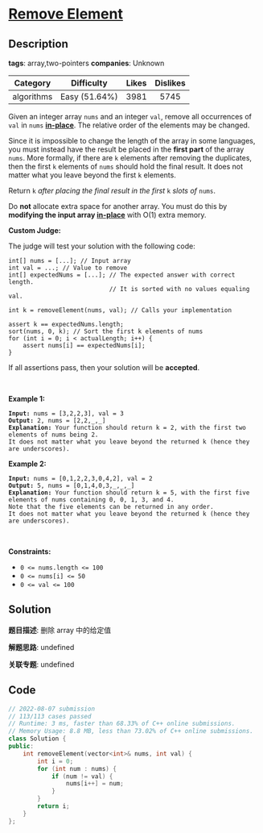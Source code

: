 # [Remove Element](https://leetcode.com/problems/remove-element/description/)

## Description

**tags**: array,two-pointers
**companies**: Unknown

|  Category  |  Difficulty   | Likes | Dislikes |
| :--------: | :-----------: | :---: | :------: |
| algorithms | Easy (51.64%) | 3981  |   5745   |

<p>Given an integer array <code>nums</code> and an integer <code>val</code>, remove all occurrences of <code>val</code> in <code>nums</code> <a href="https://en.wikipedia.org/wiki/In-place_algorithm" target="_blank"><strong>in-place</strong></a>. The relative order of the elements may be changed.</p>

<p>Since it is impossible to change the length of the array in some languages, you must instead have the result be placed in the <strong>first part</strong> of the array <code>nums</code>. More formally, if there are <code>k</code> elements after removing the duplicates, then the first <code>k</code> elements of <code>nums</code> should hold the final result. It does not matter what you leave beyond the first <code>k</code> elements.</p>

<p>Return <code>k</code><em> after placing the final result in the first </em><code>k</code><em> slots of </em><code>nums</code>.</p>

<p>Do <strong>not</strong> allocate extra space for another array. You must do this by <strong>modifying the input array <a href="https://en.wikipedia.org/wiki/In-place_algorithm" target="_blank">in-place</a></strong> with O(1) extra memory.</p>

<p><strong>Custom Judge:</strong></p>

<p>The judge will test your solution with the following code:</p>

<pre><code>int[] nums = [...]; // Input array
int val = ...; // Value to remove
int[] expectedNums = [...]; // The expected answer with correct length.
                            // It is sorted with no values equaling val.

int k = removeElement(nums, val); // Calls your implementation

assert k == expectedNums.length;
sort(nums, 0, k); // Sort the first k elements of nums
for (int i = 0; i &lt; actualLength; i++) {
    assert nums[i] == expectedNums[i];
}</code></pre>

<p>If all assertions pass, then your solution will be <strong>accepted</strong>.</p>

<p>&nbsp;</p>
<p><strong>Example 1:</strong></p>

<pre><code><strong>Input:</strong> nums = [3,2,2,3], val = 3
<strong>Output:</strong> 2, nums = [2,2,_,_]
<strong>Explanation:</strong> Your function should return k = 2, with the first two elements of nums being 2.
It does not matter what you leave beyond the returned k (hence they are underscores).</code></pre>

<p><strong>Example 2:</strong></p>

<pre><code><strong>Input:</strong> nums = [0,1,2,2,3,0,4,2], val = 2
<strong>Output:</strong> 5, nums = [0,1,4,0,3,_,_,_]
<strong>Explanation:</strong> Your function should return k = 5, with the first five elements of nums containing 0, 0, 1, 3, and 4.
Note that the five elements can be returned in any order.
It does not matter what you leave beyond the returned k (hence they are underscores).</code></pre>

<p>&nbsp;</p>
<p><strong>Constraints:</strong></p>

<ul>
  <li><code>0 &lt;= nums.length &lt;= 100</code></li>
  <li><code>0 &lt;= nums[i] &lt;= 50</code></li>
  <li><code>0 &lt;= val &lt;= 100</code></li>
</ul>

## Solution

**题目描述**: 删除 array 中的给定值

**解题思路**: undefined

**关联专题**: undefined

## Code

```cpp
// 2022-08-07 submission
// 113/113 cases passed
// Runtime: 3 ms, faster than 68.33% of C++ online submissions.
// Memory Usage: 8.8 MB, less than 73.02% of C++ online submissions.
class Solution {
public:
    int removeElement(vector<int>& nums, int val) {
        int i = 0;
        for (int num : nums) {
            if (num != val) {
                nums[i++] = num;
            }
        }
        return i;
    }
};
```
